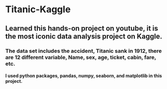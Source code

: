 # Titanic-Kaggle
## Learned this hands-on project on youtube, it is the most iconic data analysis project on Kaggle.
### The data set includes the accident, Titanic sank in 1912, there are 12 different variable, Name, sex, age, ticket, cabin, fare, etc.
#### I used python packages, pandas, numpy, seaborn, and matplotlib in this project.
